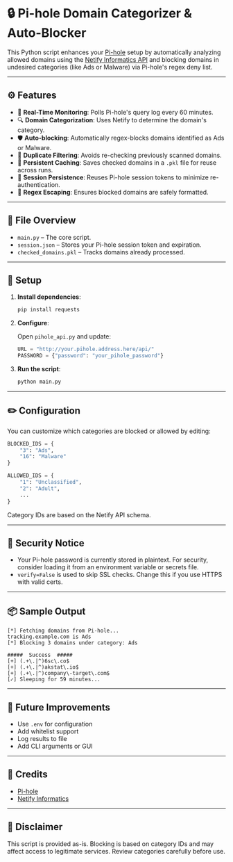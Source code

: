 # 🔒 Pi-hole Domain Categorizer & Auto-Blocker

This Python script enhances your [Pi-hole](https://pi-hole.net/) setup by automatically analyzing allowed domains using the [Netify Informatics API](https://netify.ai/) and blocking domains in undesired categories (like Ads or Malware) via Pi-hole's regex deny list.

---

## ⚙️ Features

- 🔁 **Real-Time Monitoring**: Polls Pi-hole's query log every 60 minutes.
- 🔍 **Domain Categorization**: Uses Netify to determine the domain's category.
- 🛡️ **Auto-blocking**: Automatically regex-blocks domains identified as Ads or Malware.
- 🧠 **Duplicate Filtering**: Avoids re-checking previously scanned domains.
- 💾 **Persistent Caching**: Saves checked domains in a `.pkl` file for reuse across runs.
- 🔐 **Session Persistence**: Reuses Pi-hole session tokens to minimize re-authentication.
- 🧼 **Regex Escaping**: Ensures blocked domains are safely formatted.

---

## 📁 File Overview

- `main.py` – The core script.
- `session.json` – Stores your Pi-hole session token and expiration.
- `checked_domains.pkl` – Tracks domains already processed.

---

## 🚀 Setup

1. **Install dependencies**:

   ```bash
   pip install requests
   ```

2. **Configure**:

   Open `pihole_api.py` and update:

   ```python
   URL = "http://your.pihole.address.here/api/"
   PASSWORD = {"password": "your_pihole_password"}
   ```

3. **Run the script**:

   ```bash
   python main.py
   ```

---

## ✏️ Configuration

You can customize which categories are blocked or allowed by editing:

```python
BLOCKED_IDS = {
    "3": "Ads",
    "16": "Malware"
}

ALLOWED_IDS = {
    "1": "Unclassified",
    "2": "Adult",
    ...
}
```

Category IDs are based on the Netify API schema.

---

## 🔐 Security Notice

- Your Pi-hole password is currently stored in plaintext. For security, consider loading it from an environment variable or secrets file.
- `verify=False` is used to skip SSL checks. Change this if you use HTTPS with valid certs.

---

## 📦 Sample Output

```
[*] Fetching domains from Pi-hole...
tracking.example.com is Ads
[*] Blocking 3 domains under category: Ads

#####  Success  #####
[+] (.+\.|^)6sc\.co$
[+] (.+\.|^)akstat\.io$
[+] (.+\.|^)company\-target\.com$
[✓] Sleeping for 59 minutes...
```

---

## 🔧 Future Improvements

- Use `.env` for configuration
- Add whitelist support
- Log results to file
- Add CLI arguments or GUI

---

## 🙏 Credits

- [Pi-hole](https://pi-hole.net/)
- [Netify Informatics](https://informatics.netify.ai/)

---

## 🛑 Disclaimer

This script is provided as-is. Blocking is based on category IDs and may affect access to legitimate services. Review categories carefully before use.
